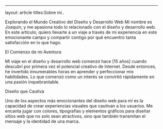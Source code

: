 ---
layout: article
titles:Sobre mi..
 
Explorando el Mundo Creativo del Diseño y Desarrollo Web
Mi nombre es Joaquin, y me apasiona todo lo relacionado con el diseño y desarrollo web. En este artículo, quiero llevarte a un viaje a través de mi experiencia en este emocionante campo y compartir contigo por qué encuentro tanta satisfacción en lo que hago.

El Comienzo de mi Aventura

Mi viaje en el diseño y desarrollo web comenzó hace [15 años] cuando descubrí por primera vez el potencial creativo de Internet. Desde entonces, he invertido innumerables horas en aprender y perfeccionar mis habilidades. Lo que comenzó como un interés se convirtió rápidamente en una pasión inquebrantable.

Diseño que Cautiva

Uno de los aspectos más emocionantes del diseño web para mí es la capacidad de crear experiencias visuales que cautivan a los usuarios. Me encanta jugar con colores, tipografías y elementos gráficos para diseñar sitios web que no solo sean atractivos, sino que también transmitan el mensaje y la identidad de una marca.



